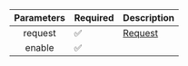 | Parameters | Required           | Description           |
|:----------:|--------------------|-----------------------|
|  request   | :white_check_mark: | [Request](Request.md) |
|   enable   | :white_check_mark: |                       |